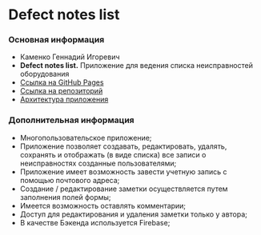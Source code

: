 # Defect notes list

### Основная информация
- Каменко Геннадий Игоревич
- **Defect notes list.** Приложение для ведения списка неисправностей оборудования
- [Ссылка на GitHub Pages](https://kamenko-gena.github.io/defect-notes-list/)
- [Ссылка на репозиторий](https://github.com/kamenko-gena/defect-notes-list)
- [Архитектура приложения](https://excalidraw.com/#json=OXYvlQHyKDGL0JN2CCjLX,0oMZUdtrKDz_G1pxCulvJA)

### Дополнительная информация

- Многопользовательское приложение;
- Приложение позволяет создавать, редактировать, удалять, сохранять и отображать (в виде списка) все записи о неисправностях созданные пользователями;
- Приложение имеет возможность завести учетную запись с помощью почтового адреса;
- Создание / редактирование заметки осуществляется путем заполнения полей формы;
- Имеется возможность оставлять комментарии;
- Доступ для редактирования и удаления заметки только у автора;
- В качестве Бэкенда используется Firebase;


